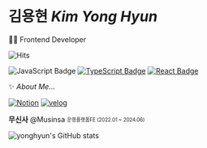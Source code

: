 # 김용현 *Kim Yong Hyun*
👩‍💻 Frontend Developer  

![Hits](https://hits.seeyoufarm.com/api/count/incr/badge.svg?url=https%3A%2F%2Fgithub.com%2Fyonghyun421%2Fhit-counter&count_bg=%230BE300&title_bg=%23555555&icon=apachespark.svg&icon_color=%23FFF500&title=hits&edge_flat=false)

![JavaScript Badge](https://img.shields.io/badge/JavaScript-F7DF1E?style=flat-square&logo=JavaScript&logoColor=white)
[![TypeScript Badge](https://img.shields.io/badge/Typescript-235A97?style=flat-square&logo=Typescript&logoColor=white)](https://www.typescriptlang.org/)
[![React Badge](https://img.shields.io/badge/React-61DAFB?style=flat-square&logo=React&logoColor=white)](https://reactjs.org/)

✨ *About Me...* 

[![Notion](https://img.shields.io/badge/Notion-000000.svg?&style=flat-squaree&logo=Notion&logoColor=white)](https://www.notion.so/421ee/3db99987a1254efab4a94494cf366a2b?pvs=4)
[![velog](https://img.shields.io/badge/Velog-20C997.svg?&style=flat-square&logo=Velog&logoColor=white)](https://velog.io/@4_21ee)

**무신사** @Musinsa <sub><sup>운영플랫폼FE (2022.01 ~ 2024.06)</sup></sub>  

 <div>
  
  ![yonghyun's GitHub stats](https://github-readme-stats.vercel.app/api?username=yonghyun421&show_icons=true&theme=transparent)

</div>
